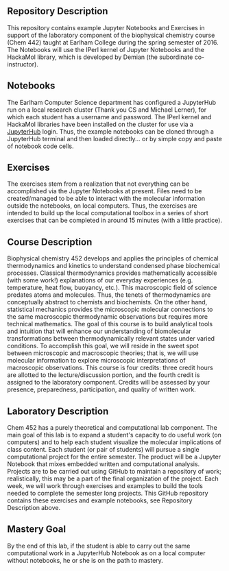## Repository Description

This repository contains example Jupyter Notebooks and Exercises in support of the laboratory component of the biophysical chemistry course (Chem 442) taught at Earlham College during the spring semester of 2016. The Notebooks will use the IPerl kernel of Jupyter Notebooks and the HackaMol library, which is developed by Demian (the subordinate co-instructor).  

## Notebooks

The Earlham Computer Science department has configured a JupyterHub run on a local research cluster (Thank you CS and Michael Lerner), for which each student has a username and password.  The IPerl kernel and HackaMol libraries have been installed on the cluster for use via a [JupyterHub](https://jupyter.cluster.earlham.edu) login.  Thus, the example notebooks can be cloned through a JupyterHub terminal and then loaded directly... or by simple copy and paste of notebook code cells. 

## Exercises

The exercises stem from a realization that not everything can be accomplished via the Jupyter Notebooks at present.  Files need to be created/managed to be able to interact with the molecular information outside the notebooks, on local computers.  Thus, the exercises are intended to build up the local computational toolbox in a series of short exercises that can be completed in around 15 minutes (with a little practice).  

## Course Description

Biophysical chemistry 452 develops and applies the principles of chemical thermodynamics and kinetics to understand condensed phase biochemical processes. Classical thermodynamics provides mathematically accessible (with some work!) explanations of our everyday experiences (e.g. temperature, heat flow, buoyancy, etc.).  This macroscopic field of science predates atoms and molecules. Thus, the tenets of thermodynamics are conceptually abstract to chemists and biochemists. On the other hand, statistical mechanics provides the microscopic molecular connections to the same macroscopic thermodynamic observations but requires more technical mathematics. The goal of this course is to build analytical tools and intuition that will enhance our understanding of biomolecular transformations between thermodynamically relevant states under varied conditions. To accomplish this goal, we will reside in the sweet spot between microscopic and macroscopic theories; that is, we will use molecular information to explore microscopic interpretations of macroscopic observations. This course is four credits: three credit hours are allotted to the lecture/discussion portion, and the fourth credit is assigned to the laboratory component. Credits will be assessed by your presence, preparedness, participation, and quality of written work.

## Laboratory Description

Chem 452 has a purely theoretical and computational lab component. The main goal of this lab is to expand a student's capacity to do useful work (on computers) and to help each student visualize the molecular implications of class content. Each student (or pair of students) will pursue a single computational project for the entire semester. The product will be a Jupyter Notebook that mixes embedded written and computational analysis.  Projects are to be carried out using GitHub to maintain a repository of work; realistically, this may be a part of the final organization of the project.  Each week, we will work through exercises and examples to build the tools needed to complete the semester long projects. This GitHub repository contains these exercises and example notebooks, see Repository Description above.  

## Mastery Goal

By the end of this lab, if the student is able to carry out the same computational work in a JupyterHub Notebook as on a local computer without notebooks, he or she is on the path to mastery.  









